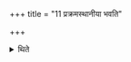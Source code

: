 +++
title = "11 प्रक्रमस्थानीया भवति"

+++

<details><summary>थिते</summary>

प्रक्रमस्थानीया भवति ११
</details>
